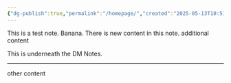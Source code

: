 ```yaml
---
{"dg-publish":true,"permalink":"/homepage/","created":"2025-05-13T10:51:18.252+02:00","updated":"2025-05-13T11:12:37.269+02:00"}
---
```


This is a test note. Banana. 
There is new content in this note. 
additional content 


This is underneath the DM Notes.

---
other content